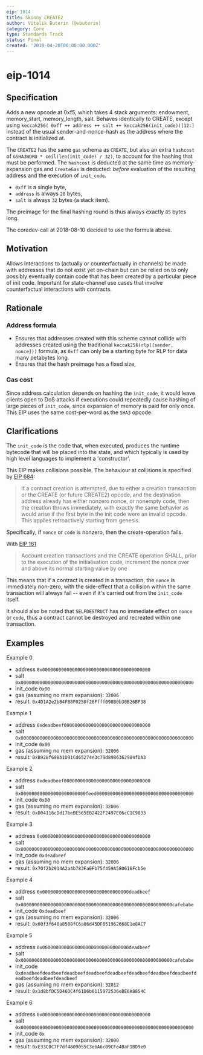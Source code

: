 ```yaml
---
eip: 1014
title: Skinny CREATE2
author: Vitalik Buterin (@vbuterin)
category: Core
type: Standards Track
status: Final
created: '2018-04-20T00:00:00.000Z'
---
```


# eip-1014

## Specification

Adds a new opcode at 0xf5, which takes 4 stack arguments: endowment, memory\_start, memory\_length, salt. Behaves identically to CREATE, except using `keccak256( 0xff ++ address ++ salt ++ keccak256(init_code))[12:]` instead of the usual sender-and-nonce-hash as the address where the contract is initialized at.

The `CREATE2` has the same `gas` schema as `CREATE`, but also an extra `hashcost` of `GSHA3WORD * ceil(len(init_code) / 32)`, to account for the hashing that must be performed. The `hashcost` is deducted at the same time as memory-expansion gas and `CreateGas` is deducted: _before_ evaluation of the resulting address and the execution of `init_code`.

* `0xff` is a single byte, 
* `address` is always `20` bytes, 
* `salt` is always `32` bytes \(a stack item\). 

The preimage for the final hashing round is thus always exactly `85` bytes long.

The coredev-call at 2018-08-10 decided to use the formula above.

## Motivation

Allows interactions to \(actually or counterfactually in channels\) be made with addresses that do not exist yet on-chain but can be relied on to only possibly eventually contain code that has been created by a particular piece of init code. Important for state-channel use cases that involve counterfactual interactions with contracts.

## Rationale

### Address formula

* Ensures that addresses created with this scheme cannot collide with addresses created using the traditional `keccak256(rlp([sender, nonce]))` formula, as `0xff` can only be a starting byte for RLP for data many petabytes long.
* Ensures that the hash preimage has a fixed size,

### Gas cost

Since address calculation depends on hashing the `init_code`, it would leave clients open to DoS attacks if executions could repeatedly cause hashing of large pieces of `init_code`, since expansion of memory is paid for only once. This EIP uses the same cost-per-word as the `SHA3` opcode.

## Clarifications

The `init_code` is the code that, when executed, produces the runtime bytecode that will be placed into the state, and which typically is used by high level languages to implement a 'constructor'.

This EIP makes collisions possible. The behaviour at collisions is specified by [EIP 684](https://github.com/ethereum/EIPs/issues/684):

> If a contract creation is attempted, due to either a creation transaction or the CREATE \(or future CREATE2\) opcode, and the destination address already has either nonzero nonce, or nonempty code, then the creation throws immediately, with exactly the same behavior as would arise if the first byte in the init code were an invalid opcode. This applies retroactively starting from genesis.

Specifically, if `nonce` or `code` is nonzero, then the create-operation fails.

With [EIP 161](https://eips.ethereum.org/EIPS/eip-161)

> Account creation transactions and the CREATE operation SHALL, prior to the execution of the initialisation code, increment the nonce over and above its normal starting value by one

This means that if a contract is created in a transaction, the `nonce` is immediately non-zero, with the side-effect that a collision within the same transaction will always fail -- even if it's carried out from the `init_code` itself.

It should also be noted that `SELFDESTRUCT` has no immediate effect on `nonce` or `code`, thus a contract cannot be destroyed and recreated within one transaction.

## Examples

Example 0

* address `0x0000000000000000000000000000000000000000`
* salt `0x0000000000000000000000000000000000000000000000000000000000000000`
* init\_code `0x00`
* gas \(assuming no mem expansion\): `32006`
* result: `0x4D1A2e2bB4F88F0250f26Ffff098B0b30B26BF38`

Example 1

* address `0xdeadbeef00000000000000000000000000000000`
* salt `0x0000000000000000000000000000000000000000000000000000000000000000`
* init\_code `0x00`
* gas \(assuming no mem expansion\): `32006`
* result: `0xB928f69Bb1D91Cd65274e3c79d8986362984fDA3`

Example 2

* address `0xdeadbeef00000000000000000000000000000000`
* salt `0x000000000000000000000000feed000000000000000000000000000000000000`
* init\_code `0x00`
* gas \(assuming no mem expansion\): `32006`
* result: `0xD04116cDd17beBE565EB2422F2497E06cC1C9833`

Example 3

* address `0x0000000000000000000000000000000000000000`
* salt `0x0000000000000000000000000000000000000000000000000000000000000000`
* init\_code `0xdeadbeef`
* gas \(assuming no mem expansion\): `32006`
* result: `0x70f2b2914A2a4b783FaEFb75f459A580616Fcb5e`

Example 4

* address `0x00000000000000000000000000000000deadbeef`
* salt `0x00000000000000000000000000000000000000000000000000000000cafebabe`
* init\_code `0xdeadbeef`
* gas \(assuming no mem expansion\): `32006`
* result: `0x60f3f640a8508fC6a86d45DF051962668E1e8AC7`

Example 5

* address `0x00000000000000000000000000000000deadbeef`
* salt `0x00000000000000000000000000000000000000000000000000000000cafebabe`
* init\_code `0xdeadbeefdeadbeefdeadbeefdeadbeefdeadbeefdeadbeefdeadbeefdeadbeefdeadbeefdeadbeefdeadbeef`
* gas \(assuming no mem expansion\): `32012`
* result: `0x1d8bfDC5D46DC4f61D6b6115972536eBE6A8854C`

Example 6

* address `0x0000000000000000000000000000000000000000`
* salt `0x0000000000000000000000000000000000000000000000000000000000000000`
* init\_code `0x`
* gas \(assuming no mem expansion\): `32000`
* result: `0xE33C0C7F7df4809055C3ebA6c09CFe4BaF1BD9e0`

